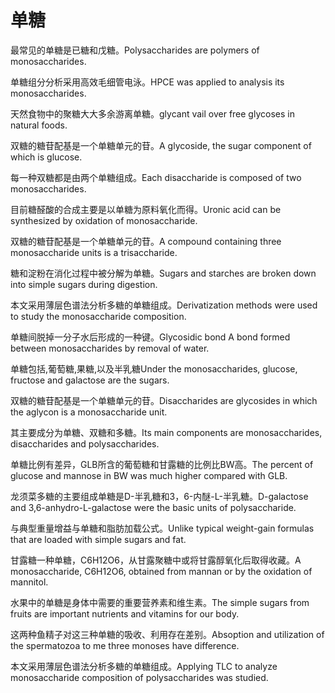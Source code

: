# 单糖

<p><span class="chinese">最常见的单糖是已糖和戊糖。</span><span class="english">Polysaccharides are polymers of monosaccharides.</span></p>

<p><span class="chinese">单糖组分分析采用高效毛细管电泳。</span><span class="english">HPCE was applied to analysis its monosaccharides.</span></p>

<p><span class="chinese">天然食物中的聚糖大大多余游离单糖。</span><span class="english">glycant vail over free glycoses in natural foods.</span></p>

<p><span class="chinese">双糖的糖苷配基是一个单糖单元的苷。</span><span class="english">A glycoside, the sugar component of which is glucose.</span></p>

<p><span class="chinese">每一种双糖都是由两个单糖组成。</span><span class="english">Each disaccharide is composed of two monosaccharides.</span></p>

<p><span class="chinese">目前糖醛酸的合成主要是以单糖为原料氧化而得。</span><span class="english">Uronic acid can be synthesized by oxidation of monosaccharide.</span></p>

<p><span class="chinese">双糖的糖苷配基是一个单糖单元的苷。</span><span class="english">A compound containing three monosaccharide units is a trisaccharide.</span></p>

<p><span class="chinese">糖和淀粉在消化过程中被分解为单糖。</span><span class="english">Sugars and starches are broken down into simple sugars during digestion.</span></p>

<p><span class="chinese">本文采用薄层色谱法分析多糖的单糖组成。</span><span class="english">Derivatization methods were used to study the monosaccharide composition.</span></p>

<p><span class="chinese">单糖间脱掉一分子水后形成的一种键。</span><span class="english">Glycosidic bond A bond formed between monosaccharides by removal of water.</span></p>

<p><span class="chinese">单糖包括,葡萄糖,果糖,以及半乳糖</span><span class="english">Under the monosaccharides, glucose, fructose and galactose are the sugars.</span></p>

<p><span class="chinese">双糖的糖苷配基是一个单糖单元的苷。</span><span class="english">Disaccharides are glycosides in which the aglycon is a monosaccharide unit.</span></p>

<p><span class="chinese">其主要成分为单糖、双糖和多糖。</span><span class="english">Its main components are monosaccharides, disaccharides and polysaccharides.</span></p>

<p><span class="chinese">单糖比例有差异，GLB所含的葡萄糖和甘露糖的比例比BW高。</span><span class="english">The percent of glucose and mannose in BW was much higher compared with GLB.</span></p>

<p><span class="chinese">龙须菜多糖的主要组成单糖是D-半乳糖和3，6-内醚-L-半乳糖。</span><span class="english">D-galactose and 3,6-anhydro-L-galactose were the basic units of polysaccharide.</span></p>

<p><span class="chinese">与典型重量增益与单糖和脂肪加载公式。</span><span class="english">Unlike typical weight-gain formulas that are loaded with simple sugars and fat.</span></p>

<p><span class="chinese">甘露糖一种单糖，C6H12O6，从甘露聚糖中或将甘露醇氧化后取得收藏。</span><span class="english">A monosaccharide, C6H12O6, obtained from mannan or by the oxidation of mannitol.</span></p>

<p><span class="chinese">水果中的单糖是身体中需要的重要营养素和维生素。</span><span class="english">The simple sugars from fruits are important nutrients and vitamins for our body.</span></p>

<p><span class="chinese">这两种鱼精子对这三种单糖的吸收、利用存在差别。</span><span class="english">Absoption and utilization of the spermatozoa to me three monoses have difference.</span></p>

<p><span class="chinese">本文采用薄层色谱法分析多糖的单糖组成。</span><span class="english">Applying TLC to analyze monosaccharide composition of polysaccharides was studied.</span></p>

